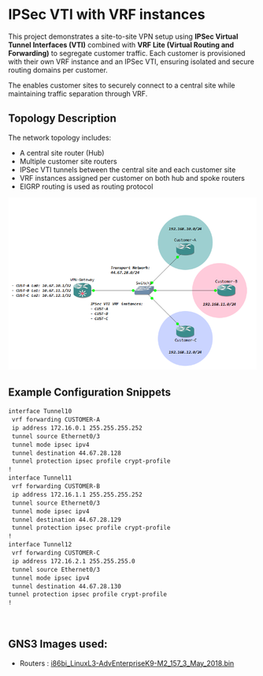 # IPSec VTI with VRF instances



This project demonstrates a site-to-site VPN setup using **IPSec Virtual Tunnel Interfaces (VTI)** combined with **VRF Lite (Virtual Routing and Forwarding)** to segregate customer traffic. Each customer is provisioned with their own VRF instance and an IPSec VTI, ensuring isolated and secure routing domains per customer.

The enables customer sites to securely connect to a central site while maintaining traffic separation through VRF.



## Topology Description

The network topology includes:

- A central site router (Hub)
- Multiple customer site routers 
- IPSec VTI tunnels between the central site and each customer site
- VRF instances assigned per customer on both hub and spoke routers
- EIGRP routing is used as routing protocol



![Topology](/Network/Topology.PNG)



## Example Configuration Snippets


``` bash
interface Tunnel10
 vrf forwarding CUSTOMER-A
 ip address 172.16.0.1 255.255.255.252
 tunnel source Ethernet0/3
 tunnel mode ipsec ipv4
 tunnel destination 44.67.28.128
 tunnel protection ipsec profile crypt-profile
!
interface Tunnel11
 vrf forwarding CUSTOMER-B
 ip address 172.16.1.1 255.255.255.252
 tunnel source Ethernet0/3
 tunnel mode ipsec ipv4
 tunnel destination 44.67.28.129
 tunnel protection ipsec profile crypt-profile
!
interface Tunnel12
 vrf forwarding CUSTOMER-C
 ip address 172.16.2.1 255.255.255.0
 tunnel source Ethernet0/3
 tunnel mode ipsec ipv4
 tunnel destination 44.67.28.130
tunnel protection ipsec profile crypt-profile
!

          
```


## GNS3 Images used:
* Routers : [i86bi_LinuxL3-AdvEnterpriseK9-M2_157_3_May_2018.bin](https://www.gns3.com/marketplace/appliances/cisco-iou-l3)